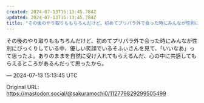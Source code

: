 ```yaml
---
created: 2024-07-13T15:13:45.784Z
updated: 2024-07-13T15:13:45.784Z
title: "その後のやり取りももちろんだけど、初めてプリパラ外で会った時にみんなが性別にびっくりしている中、優しい笑顔でいるそふぃさんを見て、「いいなあ」って思ったよ。あり[...]"
---
```


<p>その後のやり取りももちろんだけど、初めてプリパラ外で会った時にみんなが性別にびっくりしている中、優しい笑顔でいるそふぃさんを見て、「いいなあ」って思ったよ。ありのままを自然に受け入れてもらえるんだ、心の中に共感してもらえるところがあるんだって思ったから。</p>

&mdash; 2024-07-13 15:13:45 UTC

Original URL: https://mastodon.social/@sakuramochi0/112779829299505499
